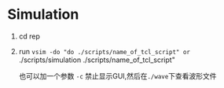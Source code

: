 # Simulation

1. cd rep
2. run `vsim -do "do ./scripts/name_of_tcl_script" or 
`./scripts/simulation ./scripts/name_of_tcl_script"

	也可以加一个参数 `-c` 禁止显示GUI,然后在`./wave`下查看波形文件